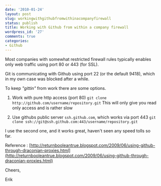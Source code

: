 ```yaml
---
date: '2010-01-24'
layout: post
slug: workingwithgithubfromwithinacompanyfirewall
status: publish
title: Working with Github from within a company firewall
wordpress_id: '27'
comments: true
categories:
- Github
---
```



Most companies with somewhat restricted firewall rules typically enables only web traffic using port 80 or 443 (for SSL).
            

Git is communicating with Github using port 22 (or the default 9418), which in my own case was blocked after a while.
            

To keep _"gittin"_ from work there are some options.
            
  1. Work with pure http access (port 80) `git clone http://github.com/username/repository.git`
     This will only give you read only access and is rather slow
                
  1. Use githubs public server `ssh.github.com`, which works via port 443 `git clone ssh://git@ssh.github.com:443/username/repository.git`


I use the second one, and it works great, haven't seen any speed tolls so far.
            

Reference : [http://returnbooleantrue.blogspot.com/2009/06/using-github-through-draconian-proxies.html](http://returnbooleantrue.blogspot.com/2009/06/using-github-through-draconian-proxies.html)
            
Cheers,
        
Erik
